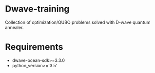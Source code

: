 # Dwave-training
Collection of optimization/QUBO problems solved with D-wave quantum annealer. 

# Requirements
- dwave-ocean-sdk>=3.3.0 
- python_version>='3.5'
